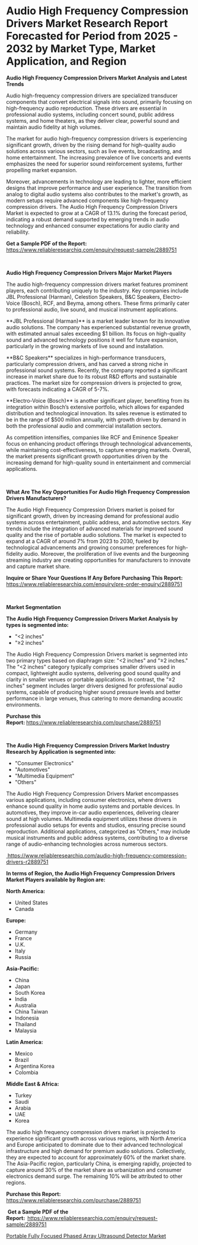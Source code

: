 <p><h1>Audio High Frequency Compression Drivers Market Research Report Forecasted for Period from 2025 -  2032 by Market Type, Market Application, and Region</h1></p><p><strong>Audio High Frequency Compression Drivers Market Analysis and Latest Trends</strong></p>
<p><p>Audio high-frequency compression drivers are specialized transducer components that convert electrical signals into sound, primarily focusing on high-frequency audio reproduction. These drivers are essential in professional audio systems, including concert sound, public address systems, and home theaters, as they deliver clear, powerful sound and maintain audio fidelity at high volumes. </p><p>The market for audio high-frequency compression drivers is experiencing significant growth, driven by the rising demand for high-quality audio solutions across various sectors, such as live events, broadcasting, and home entertainment. The increasing prevalence of live concerts and events emphasizes the need for superior sound reinforcement systems, further propelling market expansion. </p><p>Moreover, advancements in technology are leading to lighter, more efficient designs that improve performance and user experience. The transition from analog to digital audio systems also contributes to the market's growth, as modern setups require advanced components like high-frequency compression drivers. The Audio High Frequency Compression Drivers Market is expected to grow at a CAGR of 13.1% during the forecast period, indicating a robust demand supported by emerging trends in audio technology and enhanced consumer expectations for audio clarity and reliability.</p></p>
<p><strong>Get a Sample PDF of the Report:&nbsp;</strong> <a href="https://www.reliableresearchiq.com/enquiry/request-sample/2889751?utm_campaign=3349&utm_medium=2&utm_source=Github&utm_content=ia&utm_term=14032025&utm_id=audio-high-frequency-compression-drivers">https://www.reliableresearchiq.com/enquiry/request-sample/2889751</a></p>
<p>&nbsp;</p>
<p><strong>Audio High Frequency Compression Drivers Major Market Players</strong></p>
<p><p>The audio high-frequency compression drivers market features prominent players, each contributing uniquely to the industry. Key companies include JBL Professional (Harman), Celestion Speakers, B&C Speakers, Electro-Voice (Bosch), RCF, and Beyma, among others. These firms primarily cater to professional audio, live sound, and musical instrument applications.</p><p>**JBL Professional (Harman)** is a market leader known for its innovative audio solutions. The company has experienced substantial revenue growth, with estimated annual sales exceeding $1 billion. Its focus on high-quality sound and advanced technology positions it well for future expansion, particularly in the growing markets of live sound and installation.</p><p>**B&C Speakers** specializes in high-performance transducers, particularly compression drivers, and has carved a strong niche in professional sound systems. Recently, the company reported a significant increase in market share due to its robust R&D efforts and sustainable practices. The market size for compression drivers is projected to grow, with forecasts indicating a CAGR of 5-7%.</p><p>**Electro-Voice (Bosch)** is another significant player, benefiting from its integration within Bosch’s extensive portfolio, which allows for expanded distribution and technological innovation. Its sales revenue is estimated to be in the range of $500 million annually, with growth driven by demand in both the professional audio and commercial installation sectors.</p><p>As competition intensifies, companies like RCF and Eminence Speaker focus on enhancing product offerings through technological advancements, while maintaining cost-effectiveness, to capture emerging markets. Overall, the market presents significant growth opportunities driven by the increasing demand for high-quality sound in entertainment and commercial applications.</p></p>
<p>&nbsp;</p>
<p><strong>What Are The Key Opportunities For Audio High Frequency Compression Drivers Manufacturers?</strong></p>
<p><p>The Audio High Frequency Compression Drivers market is poised for significant growth, driven by increasing demand for professional audio systems across entertainment, public address, and automotive sectors. Key trends include the integration of advanced materials for improved sound quality and the rise of portable audio solutions. The market is expected to expand at a CAGR of around 7% from 2023 to 2030, fueled by technological advancements and growing consumer preferences for high-fidelity audio. Moreover, the proliferation of live events and the burgeoning streaming industry are creating opportunities for manufacturers to innovate and capture market share.</p></p>
<p><strong>Inquire or Share Your Questions If Any Before Purchasing This Report:</strong> <a href="https://www.reliableresearchiq.com/enquiry/pre-order-enquiry/2889751?utm_campaign=3349&utm_medium=2&utm_source=Github&utm_content=ia&utm_term=14032025&utm_id=audio-high-frequency-compression-drivers">https://www.reliableresearchiq.com/enquiry/pre-order-enquiry/2889751</a></p>
<p>&nbsp;</p>
<p><strong>Market Segmentation</strong></p>
<p><strong>The Audio High Frequency Compression Drivers Market Analysis by types is segmented into:</strong></p>
<p><ul><li>"<2 inches"</li><li>"≥2 inches"</li></ul></p>
<p><p>The Audio High Frequency Compression Drivers market is segmented into two primary types based on diaphragm size: "<2 inches" and "≥2 inches." The "<2 inches" category typically comprises smaller drivers used in compact, lightweight audio systems, delivering good sound quality and clarity in smaller venues or portable applications. In contrast, the "≥2 inches" segment includes larger drivers designed for professional audio systems, capable of producing higher sound pressure levels and better performance in large venues, thus catering to more demanding acoustic environments.</p></p>
<p><strong>Purchase this Report:&nbsp;</strong><a href="https://www.reliableresearchiq.com/purchase/2889751?utm_campaign=3349&utm_medium=2&utm_source=Github&utm_content=ia&utm_term=14032025&utm_id=audio-high-frequency-compression-drivers">https://www.reliableresearchiq.com/purchase/2889751</a></p>
<p>&nbsp;</p>
<p><strong>The Audio High Frequency Compression Drivers Market Industry Research by Application is segmented into:</strong></p>
<p><ul><li>"Consumer Electronics"</li><li>"Automotives"</li><li>"Multimedia Equipment"</li><li>"Others"</li></ul></p>
<p><p>The Audio High Frequency Compression Drivers Market encompasses various applications, including consumer electronics, where drivers enhance sound quality in home audio systems and portable devices. In automotives, they improve in-car audio experiences, delivering clearer sound at high volumes. Multimedia equipment utilizes these drivers in professional audio setups for events and studios, ensuring precise sound reproduction. Additional applications, categorized as "Others," may include musical instruments and public address systems, contributing to a diverse range of audio-enhancing technologies across numerous sectors.</p></p>
<p><a href="https://www.reliableresearchiq.com/audio-high-frequency-compression-drivers-r2889751?utm_campaign=3349&utm_medium=2&utm_source=Github&utm_content=ia&utm_term=14032025&utm_id=audio-high-frequency-compression-drivers">&nbsp;https://www.reliableresearchiq.com/audio-high-frequency-compression-drivers-r2889751</a></p>
<p><strong>In terms of Region, the Audio High Frequency Compression Drivers Market Players available by Region are:</strong></p>
<p>
    <p> <strong> North America: </strong>
        <ul>
            <li>United States</li>
            <li>Canada</li>
        </ul>
        </p> 
    <p> <strong> Europe: </strong>
        <ul>
            <li>Germany</li>
            <li>France</li>
            <li>U.K.</li>
            <li>Italy</li>
            <li>Russia</li>
        </ul>
        </p> 
    <p> <strong> Asia-Pacific: </strong>
        <ul>
            <li>China</li>
            <li>Japan</li>
            <li>South Korea</li>
            <li>India</li>
            <li>Australia</li>
            <li>China Taiwan</li>
            <li>Indonesia</li>
            <li>Thailand</li>
            <li>Malaysia</li>
        </ul>
        </p> 
    <p> <strong> Latin America: </strong>
        <ul>
            <li>Mexico</li>
            <li>Brazil</li>
            <li>Argentina Korea</li>
            <li>Colombia</li>
        </ul>
        </p> 
    <p> <strong> Middle East & Africa: </strong>
        <ul>
            <li>Turkey</li>
            <li>Saudi</li>
            <li>Arabia</li>
            <li>UAE</li>
            <li>Korea</li>
        </ul>
    </p>
    </p>
<p><p>The audio high frequency compression drivers market is projected to experience significant growth across various regions, with North America and Europe anticipated to dominate due to their advanced technological infrastructure and high demand for premium audio solutions. Collectively, they are expected to account for approximately 60% of the market share. The Asia-Pacific region, particularly China, is emerging rapidly, projected to capture around 30% of the market share as urbanization and consumer electronics demand surge. The remaining 10% will be attributed to other regions.</p></p>
<p><strong>Purchase this Report: </strong><a href="https://www.reliableresearchiq.com/purchase/2889751?utm_campaign=3349&utm_medium=2&utm_source=Github&utm_content=ia&utm_term=14032025&utm_id=audio-high-frequency-compression-drivers">https://www.reliableresearchiq.com/purchase/2889751</a></p>
<p>&nbsp;<strong>Get a Sample PDF of the Report:&nbsp;&nbsp;</strong><a href="https://www.reliableresearchiq.com/enquiry/request-sample/2889751?utm_campaign=3349&utm_medium=2&utm_source=Github&utm_content=ia&utm_term=14032025&utm_id=audio-high-frequency-compression-drivers">https://www.reliableresearchiq.com/enquiry/request-sample/2889751</a></p>
<p><strong></strong></p>
<p><p><a href="https://github.com/osamhcombre/Market-Research-Report-List-1/blob/main/portable-fully-focused-phased-array-ultrasound-detector-market.md?utm_campaign=3349&utm_medium=2&utm_source=Github&utm_content=ia&utm_term=14032025&utm_id=audio-high-frequency-compression-drivers">Portable Fully Focused Phased Array Ultrasound Detector Market</a></p></p>